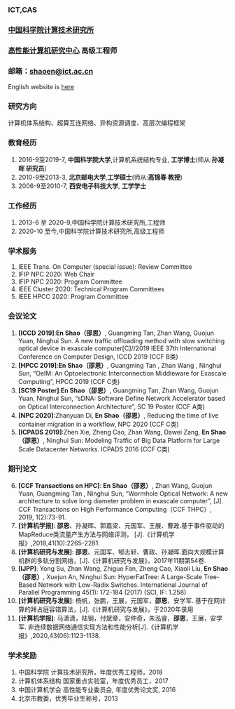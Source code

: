 
### ICT,CAS  
### [中国科学院计算技术研究所](http://www.ict.cas.cn/)  
### [高性能计算机研究中心](http://www.ncic.ac.cn/index.php)  高级工程师

### 邮箱：shaoen@ict.ac.cn 
English website is [here](https://enshao.github.io/eng/)  
### 研究方向
计算机体系结构、超算互连网络、异构资源调度、高层次编程框架
### 教育经历
1.  2016-9至2019-7, **中国科学院大学**,计算机系统结构专业, **工学博士**(师从:**孙凝晖 研究员**)
2.  2010-9至2013-3, **北京邮电大学**,**工学硕士**(师从:**高锦春 教授**)
3.  2006-9至2010-7, **西安电子科技大学**, **工学学士**

### 工作经历

1.  2013-6 至 2020-9,中国科学院计算技术研究所,工程师
2.  2020-10 至今,中国科学院计算技术研究所,高级工程师

### 学术服务
1.  IEEE Trans. On Computer (special issue): Review Committee
2.  IFIP NPC 2020: Web Chair
3.  IFIP NPC 2020: Program Committee
4.  IEEE Cluster 2020: Technical Program Committees
5.  IEEE HPCC 2020: Program Committee 


### 会议论文
1.  **[ICCD 2019]**:**En Shao（邵恩）**, Guangming Tan, Zhan Wang, Guojun Yuan, Ninghui Sun. A new traffic offloading method with slow switching optical device in exascale computer[C]//2019 IEEE 37th International Conference on Computer Design, ICCD 2019 (CCF B类)
2.  **[HPCC 2019]**:**En Shao（邵恩）**, Guangming Tan , Zhan Wang , Ninghui Sun, “OeIM: An Optoelectronic Interconnection Middleware for Exascale Computing”, HPCC 2019 (CCF C类)
3.  **[SC19 Poster]**:**En Shao（邵恩）**, Guangming Tan, Zhan Wang, Guojun Yuan, Ninghui Sun, “sDNA: Software Define Network Accelerator based on Optical Interconnection Architecture”, SC 19 Poster (CCF A类)
4.  **[NPC 2020]**:Zhanyuan Di, **En Shao（邵恩）**, Reducing the time of live container migration in a workflow, NPC 2020 (CCF C类)
5.  **[ICPADS 2019]**:Zhen Xie, Zheng Cao, Zhan Wang, Dawei Zang, **En Shao（邵恩）**, Ninghui Sun: Modeling Traffic of Big Data Platform for Large Scale Datacenter Networks. ICPADS 2016 (CCF C类)

### 期刊论文
6.	**[CCF Transactions on HPC]**: **En Shao（邵恩）**, Zhan Wang, Guojun Yuan, Guangming Tan , Ninghui Sun, “Wormhole Optical Network: A new architecture to solve long diameter problem in exascale computer”, [J]. CCF Transactions on High Performance Computing（CCF THPC）, 2019, 1(2):73-91. 
7.	**[计算机学报]**: **邵恩**、孙凝晖、郭嘉梁、元国军、王展、曹政.基于事件驱动的MapReduce类流量产生方法与网络评测， [J].《计算机学报》,2018,41(10):2265-2281.
8.	**[计算机研究与发展]**: **邵恩**、元国军、郇志轩、曹政、孙凝晖.面向大规模计算机群的多轨分割网络，[J].《计算机研究与发展》，2017年11期第54卷.
9.	**[IJPP]**: Yong Su, Zhan Wang, Zhiguo Fan, Zheng Cao, Xiaoli Liu, **En Shao（邵恩）**, Xuejun An, Ninghui Sun: HyperFatTree: A Large-Scale Tree-Based Network with Low-Radix Switches. International Journal of Parallel Programming 45(1): 172-184 (2017) (SCI, IF: 1.258)
10.	**[计算机研究与发展]**: 杨帆，张鹏，王展，元国军，**邵恩**，安学军. 基于在网计算的拜占庭容错算法，[J].《计算机研究与发展》，于2020年录用
11.	**[计算机学报]**: 马潇潇，陆钢，付斌章，安仲奇，朱泓睿，**邵恩**，王展，安学军. 非连续数据网络通信实现方法和性能分析[J].《计算机学报》,2020,43(06):1123-1138.

### 学术奖励
1. 中国科学院 计算技术研究所，年度优秀工程师，2018
2. 计算机体系结构 国家重点实验室，年度优秀员工，2017
3. 中国计算机学会 高性能专业委员会, 年度优秀论文奖, 2016
4. 北京市教委，优秀毕业生称号，2013
